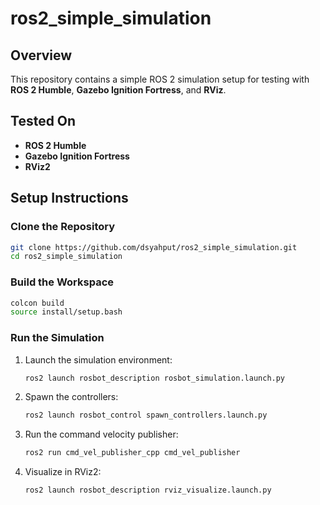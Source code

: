 # ros2_simple_simulation

## Overview

This repository contains a simple ROS 2 simulation setup for testing with **ROS 2 Humble**, **Gazebo Ignition Fortress**, and **RViz**.

## Tested On

- **ROS 2 Humble**
- **Gazebo Ignition Fortress**
- **RViz2**

## Setup Instructions

### Clone the Repository
```bash
git clone https://github.com/dsyahput/ros2_simple_simulation.git
cd ros2_simple_simulation
```

### Build the Workspace
```bash
colcon build
source install/setup.bash
```

### Run the Simulation

1. Launch the simulation environment:
   ```bash
   ros2 launch rosbot_description rosbot_simulation.launch.py
   ```

2. Spawn the controllers:
   ```bash
   ros2 launch rosbot_control spawn_controllers.launch.py
   ```

3. Run the command velocity publisher:
   ```bash
   ros2 run cmd_vel_publisher_cpp cmd_vel_publisher
   ```

4. Visualize in RViz2:
   ```bash
   ros2 launch rosbot_description rviz_visualize.launch.py
   ```